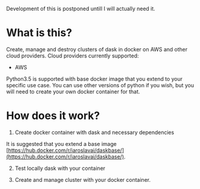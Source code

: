 Development of this is postponed untill I will actually need it.

# What is this?

Create, manage and destroy clusters of dask in docker on AWS and other cloud providers. 
Cloud providers currently supported:

* AWS

Python3.5 is supported with base docker image that you extend to your specific use case. You can use other versions of python if you wish, but you will need to create your own docker container for that. 

# How does it work?

1. Create docker container with dask and necessary dependencies

It is suggested that you extend a base image [https://hub.docker.com/r/iaroslavai/daskbase/](https://hub.docker.com/r/iaroslavai/daskbase/).

2. Test locally dask with your container

3. Create and manage cluster with your docker container.